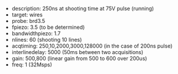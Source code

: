 * description: 250ns at shooting time at 75V pulse (running)
* target: wires 
* probe: brd3.5 
* fpiezo: 3.5 (to be determined)
* bandwidthpiezo: 1.7
* nlines: 60 (shooting 10 lines)
* acqtiming: 250,10,2000,3000,128000 (in the case of 200ns pulse)
* interlinedelay: 5000 (50ms between two acquisitions)
* gain: 500,800 (linear gain from 500 to 600 over 200us)
* freq: 1 (32Msps)
